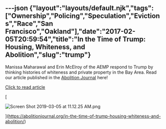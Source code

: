 ---json
{"layout":"layouts/default.njk","tags":["Ownership","Policing","Speculation","Evictions","Race","San Francisco","Oakland"],"date":"2017-02-05T20:59:54","title":"In the Time of Trump: Housing, Whiteness, and Abolition","slug":"trump"}
---

Manissa Maharawal and Erin McElroy of the AEMP respond to Trump by thinking histories of whiteness and private property in the Bay Area. Read our article published in the [Abolition Journal](https://abolitionjournal.org/in-the-time-of-trump-housing-whiteness-and-abolition/) here!

[Click to read article](https://abolitionjournal.org/in-the-time-of-trump-housing-whiteness-and-abolition/)

[

![Screen Shot 2019-03-05 at 11.12.25 AM.png](https://images.squarespace-cdn.com/content/v1/52b7d7a6e4b0b3e376ac8ea2/1551813162869-QOCX3V07SNE0OGMLOWLA/ke17ZwdGBToddI8pDm48kEHTAHki_FiHDX6Rr7kTvIpZw-zPPgdn4jUwVcJE1ZvWQUxwkmyExglNqGp0IvTJZUJFbgE-7XRK3dMEBRBhUpytzFc1e-FT8xz7-ov1t9dTvrfHe3_t_lSfHqvEwY0PfTUAmWhwSLSh79LlnvyjznQ/Screen+Shot+2019-03-05+at+11.12.25+AM.png)

](https://abolitionjournal.org/in-the-time-of-trump-housing-whiteness-and-abolition/)